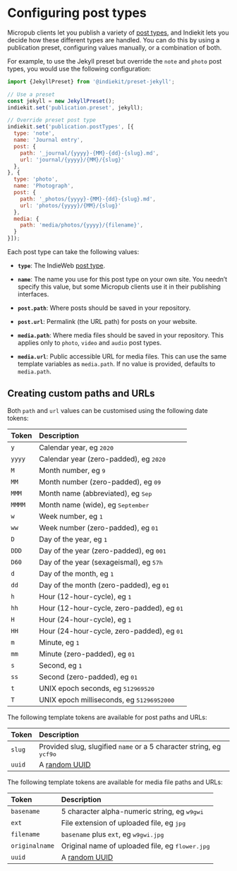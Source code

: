 # Configuring post types

Micropub clients let you publish a variety of [post types](https://indieweb.org/Category:PostType), and Indiekit lets you decide how these different types are handled. You can do this by using a publication preset, configuring values manually, or a combination of both.

For example, to use the Jekyll preset but override the `note` and `photo` post types, you would use the following configuration:

```js
import {JekyllPreset} from '@indiekit/preset-jekyll';

// Use a preset
const jekyll = new JekyllPreset();
indiekit.set('publication.preset', jekyll);

// Override preset post type
indiekit.set('publication.postTypes', [{
  type: 'note',
  name: 'Journal entry',
  post: {
    path: '_journal/{​yyyy}-{MM}-{dd}-{​slug}.md',
    url: 'journal/{yyyy}/{MM}/{​slug}'
  },
}, {
  type: 'photo',
  name: 'Photograph',
  post: {
    path: '_photos/{​yyyy}-{MM}-{dd}-{​slug}.md',
    url: 'photos/{yyyy}/{MM}/{​slug}'
  },
  media: {
    path: 'media/photos/{​yyyy}/{​filename}',
  }
}]);
```

Each post type can take the following values:

* **`type`**: The IndieWeb [post type](https://indieweb.org/Category:PostType).

* **`name`**: The name you use for this post type on your own site. You needn’t specify this value, but some Micropub clients use it in their publishing interfaces.

* **`post.path`**: Where posts should be saved in your repository.

* **`post.url`**: Permalink (the URL path) for posts on your website.

* **`media.path`**: Where media files should be saved in your repository. This applies only to `photo`, `video` and `audio` post types.

* **`media.url`**: Public accessible URL for media files. This can use the same template variables as `media.path`. If no value is provided, defaults to `media.path`.

## Creating custom paths and URLs

Both `path` and `url` values can be customised using the following date tokens:

| Token  | Description                                           |
| :----- | :---------------------------------------------------- |
| `y`    | Calendar year, eg <samp>2020</samp>                   |
| `yyyy` | Calendar year (zero-padded), eg <samp>2020</samp>     |
| `M`    | Month number, eg <samp>9</samp>                       |
| `MM`   | Month number (zero-padded), eg <samp>09</samp>        |
| `MMM`  | Month name (abbreviated), eg <samp>Sep</samp>         |
| `MMMM` | Month name (wide), eg <samp>September</samp>          |
| `w`    | Week number, eg <samp>1</samp>                        |
| `ww`   | Week number (zero-padded), eg <samp>01</samp>         |
| `D`    | Day of the year, eg <samp>1</samp>                    |
| `DDD`  | Day of the year (zero-padded), eg <samp>001</samp>    |
| `D60`  | Day of the year (sexageismal), eg <samp>57h</samp>    |
| `d`    | Day of the month, eg <samp>1</samp>                   |
| `dd`   | Day of the month (zero-padded), eg <samp>01</samp>    |
| `h`    | Hour (12-hour-cycle), eg <samp>1</samp>               |
| `hh`   | Hour (12-hour-cycle, zero-padded), eg <samp>01</samp> |
| `H`    | Hour (24-hour-cycle), eg <samp>1</samp>               |
| `HH`   | Hour (24-hour-cycle, zero-padded), eg <samp>01</samp> |
| `m`    | Minute, eg <samp>1</samp>                             |
| `mm`   | Minute (zero-padded), eg <samp>01</samp>              |
| `s`    | Second, eg <samp>1</samp>                             |
| `ss`   | Second (zero-padded), eg <samp>01</samp>              |
| `t`    | UNIX epoch seconds, eg <samp>512969520</samp>         |
| `T`    | UNIX epoch milliseconds, eg <samp>51296952000</samp>  |

The following template tokens are available for post paths and URLs:

| Token  | Description                                                        |
| :----- | :----------------------------------------------------------------- |
| `slug` | Provided slug, slugified `name` or a 5 character string, eg <samp>ycf9o</samp> |
| `uuid` | A [random UUID][uuid]                                              |

The following template tokens are available for media file paths and URLs:

| Token          | Description                                                |
| :------------- | :--------------------------------------------------------- |
| `basename`     | 5 character alpha-numeric string, eg <samp>w9gwi</samp>    |
| `ext`          | File extension of uploaded file, eg <samp>jpg</samp>       |
| `filename`     | `basename` plus `ext`, eg <samp>w9gwi.jpg</samp>           |
| `originalname` | Original name of uploaded file, eg <samp>flower.jpg</samp> |
| `uuid`         | A [random UUID][uuid]                                      |

[uuid]: https://www.rfc-editor.org/rfc/rfc4122.html#section-4.4

